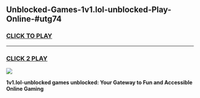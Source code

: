 
## Unblocked-Games-1v1.lol-unblocked-Play-Online-#utg74
<h3>
<a href="https://premium.freeplayer.one?title=1v1.lol-unblocked&ref=27F">CLICK TO PLAY</a></h3>
<hr>

<h3>
<a href="https://premium.freeplayer.one?title=1v1.lol-unblocked&ref=27F">CLICK 2 PLAY</a>
  
</h3>

<a href="https://premium.freeplayer.one?title=1v1.lol-unblocked&ref=27F"><img src="https://clearcache.store/games.png"></a>


**1v1.lol-unblocked games unblocked: Your Gateway to Fun and Accessible Online Gaming**
